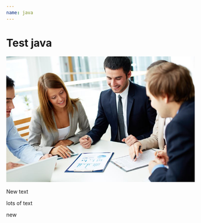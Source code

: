 ```yaml
---
name: java
---
```



# Test java

![meeting](/assets/images/uploads/5a9d3d5bd38bc104company-name-change-process.jpg "meeting_title")

New text 

lots of text

new
